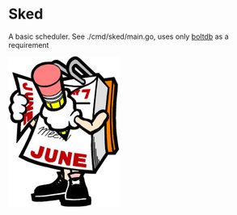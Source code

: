# Sked

A basic scheduler. See ./cmd/sked/main.go, uses only [boltdb](github.com/boltdb/bolt) as a requirement

![sked](sked.gif)
